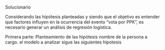 Solucionario



Considerando las hipótesis planteadas y siendo que el objetivo es entender que factores influyen en la ocurrencia del evento “vota por PPK”, es necesario generar un análisis de regresión logística.

Primera parte: Planteamiento de las hipótesis  nombre de la persona a cargo. el modelo a analizar sigue las siguientes hipotesis 



